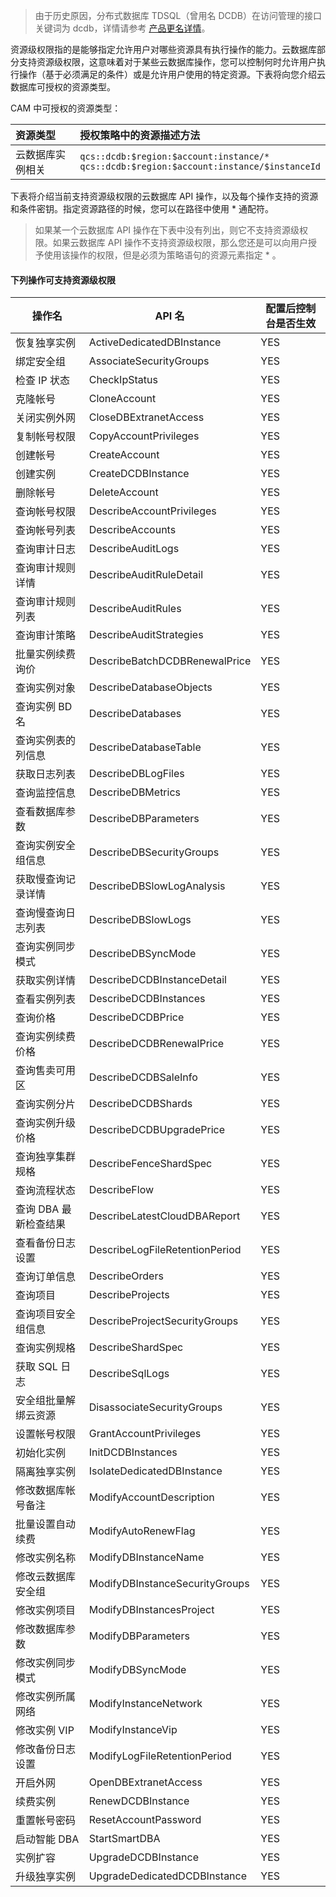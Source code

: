 >由于历史原因，分布式数据库 TDSQL（曾用名 DCDB）在访问管理的接口关键词为 dcdb，详情请参考 [产品更名详情](https://intl.cloud.tencent.com/document/product/1042/33376)。

资源级权限指的是能够指定允许用户对哪些资源具有执行操作的能力。云数据库部分支持资源级权限，这意味着对于某些云数据库操作，您可以控制何时允许用户执行操作（基于必须满足的条件）或是允许用户使用的特定资源。下表将向您介绍云数据库可授权的资源类型。

CAM 中可授权的资源类型：

| 资源类型 | 授权策略中的资源描述方法 |
| :-------- |:-------------- |
| 云数据库实例相关 |  `qcs::dcdb:$region:$account:instance/*`<br>`qcs::dcdb:$region:$account:instance/$instanceId`

下表将介绍当前支持资源级权限的云数据库 API 操作，以及每个操作支持的资源和条件密钥。指定资源路径的时候，您可以在路径中使用 * 通配符。

>如果某一个云数据库 API 操作在下表中没有列出，则它不支持资源级权限。如果云数据库 API 操作不支持资源级权限，那么您还是可以向用户授予使用该操作的权限，但是必须为策略语句的资源元素指定 *  。

#### 下列操作可支持资源级权限

| 操作名               | API 名                         | 配置后控制台是否生效 |
| -------------------- | ------------------------------ | -------------------- |
| 恢复独享实例         | ActiveDedicatedDBInstance      | YES                  |
| 绑定安全组           | AssociateSecurityGroups        | YES                  |
| 检查 IP 状态           | CheckIpStatus                  | YES                  |
| 克隆帐号             | CloneAccount                   | YES                  |
| 关闭实例外网         | CloseDBExtranetAccess          | YES                  |
| 复制帐号权限         | CopyAccountPrivileges          | YES                  |
| 创建帐号             | CreateAccount                  | YES                  |
| 创建实例             | CreateDCDBInstance             | YES                  |
| 删除帐号             | DeleteAccount                  | YES                  |
| 查询帐号权限         | DescribeAccountPrivileges      | YES                  |
| 查询帐号列表         | DescribeAccounts               | YES                  |
| 查询审计日志         | DescribeAuditLogs              | YES                  |
| 查询审计规则详情     | DescribeAuditRuleDetail        | YES                  |
| 查询审计规则列表     | DescribeAuditRules             | YES                  |
| 查询审计策略         | DescribeAuditStrategies        | YES                  |
| 批量实例续费询价 | DescribeBatchDCDBRenewalPrice  | YES                  |
| 查询实例对象         | DescribeDatabaseObjects        | YES                  |
| 查询实例 BD 名         | DescribeDatabases              | YES                  |
| 查询实例表的列信息   | DescribeDatabaseTable          | YES                  |
| 获取日志列表         | DescribeDBLogFiles             | YES                  |
| 查询监控信息         | DescribeDBMetrics              | YES                  |
| 查看数据库参数       | DescribeDBParameters           | YES                  |
| 查询实例安全组信息   | DescribeDBSecurityGroups       | YES                  |
| 获取慢查询记录详情   | DescribeDBSlowLogAnalysis      | YES                  |
| 查询慢查询日志列表   | DescribeDBSlowLogs             | YES                  |
| 查询实例同步模式     | DescribeDBSyncMode             | YES                  |
| 获取实例详情     | DescribeDCDBInstanceDetail     | YES                  |
| 查看实例列表         | DescribeDCDBInstances          | YES                  |
| 查询价格             | DescribeDCDBPrice              | YES                  |
| 查询实例续费价格     | DescribeDCDBRenewalPrice       | YES                  |
| 查询售卖可用区       | DescribeDCDBSaleInfo           | YES                  |
| 查询实例分片     | DescribeDCDBShards             | YES                  |
| 查询实例升级价格     | DescribeDCDBUpgradePrice       | YES                  |
| 查询独享集群规格     | DescribeFenceShardSpec         | YES                  |
| 查询流程状态         | DescribeFlow                   | YES                  |
| 查询 DBA 最新检查结果  | DescribeLatestCloudDBAReport   | YES                  |
| 查看备份日志设置     | DescribeLogFileRetentionPeriod | YES                  |
| 查询订单信息         | DescribeOrders                 | YES                  |
| 查询项目             | DescribeProjects               | YES                  |
| 查询项目安全组信息   | DescribeProjectSecurityGroups  | YES                  |
| 查询实例规格         | DescribeShardSpec              | YES                  |
| 获取 SQL 日志          | DescribeSqlLogs                | YES                  |
| 安全组批量解绑云资源 | DisassociateSecurityGroups     | YES                  |
| 设置帐号权限         | GrantAccountPrivileges         | YES                  |
| 初始化实例           | InitDCDBInstances              | YES                  |
| 隔离独享实例         | IsolateDedicatedDBInstance     | YES                  |
| 修改数据库帐号备注   | ModifyAccountDescription       | YES                  |
| 批量设置自动续费     | ModifyAutoRenewFlag            | YES                  |
| 修改实例名称         | ModifyDBInstanceName           | YES                  |
| 修改云数据库安全组   | ModifyDBInstanceSecurityGroups | YES                  |
| 修改实例项目         | ModifyDBInstancesProject       | YES                  |
| 修改数据库参数       | ModifyDBParameters             | YES                  |
| 修改实例同步模式     | ModifyDBSyncMode               | YES                  |
| 修改实例所属网络     | ModifyInstanceNetwork          | YES                  |
| 修改实例 VIP          | ModifyInstanceVip              | YES                  |
| 修改备份日志设置     | ModifyLogFileRetentionPeriod   | YES                  |
| 开启外网             | OpenDBExtranetAccess           | YES                  |
| 续费实例             | RenewDCDBInstance              | YES                  |
| 重置帐号密码         | ResetAccountPassword           | YES                  |
| 启动智能 DBA          | StartSmartDBA                  | YES                  |
| 实例扩容             | UpgradeDCDBInstance            | YES                  |
| 升级独享实例     | UpgradeDedicatedDCDBInstance   | YES                  |


